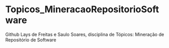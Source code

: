 # Topicos_MineracaoRepositorioSoftware
Github Lays de Freitas e Saulo Soares, disciplina de Tópicos: Mineração de Repositório de Software
